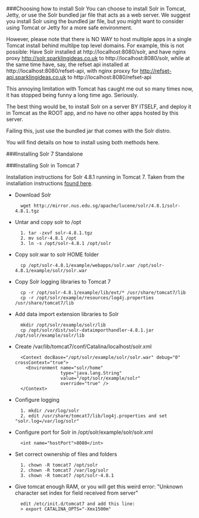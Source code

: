###Choosing how to install Solr
You can choose to install Solr in Tomcat, Jetty, or use the Solr bundled jar file that acts as a web server. We suggest you install Solr using the bundled jar file, but you might want to consider using Tomcat or Jetty for a more safe environment.

However, please note that there is NO WAY to host multiple apps in a single Tomcat install behind multilpe top level domains. For example, this is not possible: Have Solr installed at http://localhost:8080/solr, and have nginx proxy http://solr.sparklingideas.co.uk to http://localhost:8080/solr, while at the same time have, say, the refset api installed at http://localhost:8080/refset-api, with nginx proxxy for http://refset-api.sparklingideas.co.uk to http://localhost:8080/refset-api

This annoying limitation with Tomcat has caught me out so many times now, it has stopped being funny a long time ago. Seriously. 

The best thing would be, to install Solr on a server BY ITSELF, and deploy it in Tomcat as the ROOT app, and no have no other apps hosted by this server. 

Failing this, just use the bundled jar that comes with the Solr distro.

You will find details on how to install using both methods here.

###Installing Solr 7 Standalone

###Installing Solr in Tomcat 7

Installation instructions for Solr 4.8.1 running in Tomcat 7. Taken from the installation instructions [found here](http://stackoverflow.com/questions/23503116/cant-get-solr-4-8-working-with-tomcat-7-and-ubuntu-12-04).

- Download Solr

        wget http://mirror.nus.edu.sg/apache/lucene/solr/4.8.1/solr-4.8.1.tgz

- Untar and copy solr to /opt

        1. tar -zxvf solr-4.8.1.tgz
        2. mv solr-4.8.1 /opt
        3. ln -s /opt/solr-4.8.1 /opt/solr

- Copy solr.war to solr HOME folder
        
        cp /opt/solr-4.8.1/example/webapps/solr.war /opt/solr-4.8.1/example/solr/solr.war

- Copy Solr logging libraries to Tomcat 7

        cp -r /opt/solr-4.8.1/example/lib/ext/* /usr/share/tomcat7/lib
        cp -r /opt/solr/example/resources/log4j.properties /usr/share/tomcat7/lib
        

- Add data import extension libraries to Solr 
  
        mkdir /opt/solr/example/solr/lib
        cp /opt/solr/dist/solr-dataimporthandler-4.8.1.jar /opt/solr/example/solr/lib
        
- Create /var/lib/tomcat7/conf/Catalina/localhost/solr.xml

        <Context docBase="/opt/solr/example/solr/solr.war" debug="0" crossContext="true">
          <Environment name="solr/home" 
                       type="java.lang.String" 
                       value="/opt/solr/example/solr" 
                       override="true" />
        </Context>

- Configure logging

        1. mkdir /var/log/solr
        2. edit /usr/share/tomcat7/lib/log4j.properties and set "solr.log=/var/log/solr"
        
- Configure port for Solr in /opt/solr/example/solr/solr.xml

        <int name="hostPort">8080</int>
        
- Set correct ownership of files and folders

        1. chown -R tomcat7 /opt/solr
        2. chown -R tomcat7 /var/log/solr
        3. chown -R tomcat7 /opt/solr-4.8.1
        
- Give tomcat enough RAM, or you will get this weird error: "Unknown character set index for field received from server"

        edit /etc/init.d/tomcat7 and add this line:
        > export CATALINA_OPTS="-Xmx1500m"
        

